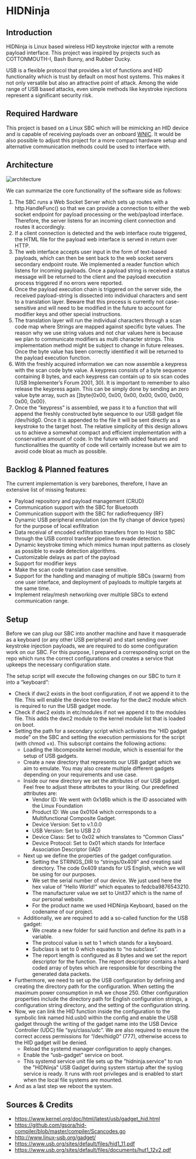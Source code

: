 # HIDNinja

## Introduction

HIDNinja is Linux based wireless HID keystroke injector with a remote payload interface. This project was inspired by projects such as COTTONMOUTH-I, Bash Bunny, and Rubber Ducky. 

USB is a flexible protocol that provides a lot of functions and HID functionality which is trust by default on most host systems. This makes it not only versatile but also an attractive point of attack. Among the wide range of USB based attacks, even simple methods like keystroke injections represent a significant security risk.  

## Required Hardware

This project is based on a Linux SBC which will be mimicking an HID device and is capable of receiving payloads over an onboard [WNIC](https://https://en.wikipedia.org/wiki/Wireless_network_interface_controller). It would be also possible to adjust this project for a more compact hardware setup and alternative communication methods could be used to interface with.

## Architecture

![architecture](https://unit37.org/assets/img/hidninja/architecture.png)

We can summarize the core functionality of the software side as follows: 

1. The SBC runs a Web Socket Server which sets up routes with a http.HandleFunc() so that we can provide a connection to either the web socket endpoint for payload processing or the web/payload interface. Therefore, the server listens for an incoming client connection and routes it accordingly. 
2. If a client connection is detected and the web interface route triggered, the HTML file for the payload web interface is served in return over HTTP. 
3. The web interface accepts user input in the form of text-based payloads, which can then be sent back to the web socket servers secondary endpoint route. We implemented a reader function which listens for incoming payloads. Once a payload string is received a status message will be returned to the client and the payload execution process triggered if no errors were reported.
4. Once the payload execution chain is triggered on the server side, the received payload-string is dissected into individual characters and sent to a translation layer. Beware that this process is currently not case-sensitive and will need to be modified in the future to account for modifier keys and other special instructions. 
5. The translation layer will run the individual characters through a scan code map where Strings are mapped against specific byte values. The reason why we use string values and not char values here is because we plan to communicate modifiers as multi character strings. This implementation method might be subject to change in future releases. Once the byte value has been correctly identified it will be returned to the payload execution function.
6. With the freshly acquired information we can now assemble a keypress with the scan code byte value. A keypress consists of a byte sequence containing 8 bytes, and each keypress can contain up to six scan codes (USB Implementer’s Forum 2001, 30). It is important to remember to also release the keypress again. This can be simply done by sending an zero value byte array, such as []byte{0x00, 0x00, 0x00, 0x00, 0x00, 0x00, 0x00, 0x00}. 
7. Once the “keypress” is assembled, we pass it to a function that will append the freshly constructed byte sequence to our USB gadget file /dev/hidg0. Once it is appended to the file it will be sent directly as a keystroke to the target host. 
The relative simplicity of this design allows us to achieve a somewhat compact and efficient implementation with a conservative amount of code. In the future with added features and functionalities the quantity of code will certainly increase but we aim to avoid code bloat as much as possible. 

## Backlog & Planned features

The current implementation is very barebones, therefore, I have an extensive list of missing features:

- Payload repository and payload management (CRUD)
- Communication support with the SBC for Bluetooth
- Communication support with the SBC for radiofrequency (RF)
- Dynamic USB peripheral emulation (on the fly change of device types) for the purpose of local exfiltration
- Data receival of encoded exfiltration transfers from to Host to SBC through the USB control transfer pipeline to evade detection.
- Dynamic keystroke timing which mimics human input patterns as closely as possible to evade detection algorithms.
- Customizable delays as part of the payload
- Support for modifier keys
- Make the scan code translation case sensitive.
- Support for the handling and managing of multiple SBCs (swarm) from one user interface, and deployment of payloads to multiple targets at the same time.
- Implement relay/mesh networking over multiple SBCs to extend communication range. 

## Setup

Before we can plug our SBC into another machine and have it masquerade as a keyboard (or any other USB peripheral) and start sending over keystroke injection payloads, we are required to do some configuration work on our SBC. For this purpose, I prepared a corresponding script on the repo which runs the correct configurations and creates a service that upkeeps the necessary configuration state. 

The setup script will execute the following changes on our SBC to turn it into a “keyboard”:

- Check if dwc2 exists in the boot configuration, if not we append it to the file. This will enable the device tree overlay for the dwc2 module which is required to run the USB gadget mode.
- Check if dwc2 exists in etc/modules if not we append it to the modules file. This adds the dwc2 module to the kernel module list that is loaded on boot.
- Setting the path for a secondary script which activates the “HID gadget mode” on the SBC and setting the execution permissions for the script (with chmod +x). This subscript contains the following actions:
    - Loading the libcomposite kernel module, which is essential for the setup of USB gadgets.
    - Create a new directory that represents our USB gadget which we aim to emulate. You may also create multiple different gadgets depending on your requirements and use case. 
    - Inside our new directory we set the attributes of our USB gadget. Feel free to adjust these attributes to your liking. Our predefined attributes are:
        - Vendor ID: We went with 0x1d6b which is the ID associated with the Linux Foundation
        - Product ID: We use 0x0104 which corresponds to a Multifunctional Composite Gadget.
        - Device Version: Set to v.1.0.0
        - USB Version: Set to USB 2.0
        - Device Class: Set to 0x02 which translates to “Common Class”
        - Device Protocol: Set to 0x01 which stands for Interface Association Descriptor (IAD)
    - Next up we define the properties of the gadget configuration.
        - Setting the STRINGS_DIR to “strings/0x409” and creating said directory. The code 0x409 stands for US English, which we will be using for our purposes. 
        - We set the serial number of our device. We just used here the hex value of “Hello World!” which equates to fedcba9876543210. 
        - The manufacturer value we set to Unit37 which is the name of our personal website. 
        - For the product name we used HIDNinja Keyboard, based on the codename of our project. 
    - Additionally, we are required to add a so-called function for the USB gadget:
        - We create a new folder for said function and define its path in a variable.
        - The protocol value is set to 1 which stands for a keyboard.
        - Subclass is set to 0 which equates to “no subclass”.
        - The report length is configured as 8 bytes and we set the report descriptor for the function. The report descriptor contains a hard coded array of bytes which are responsible for describing the generated data packets. 
- Furthermore, we need to set up the USB configuration by defining and creating the directory path for the configuration. When setting the maximum power consumption in mA we chose 250. Other configuration properties include the directory path for English configuration strings, a configuration string directory, and the setting of the configuration string. 
- Now, we can link the HID function inside the configuration to the symbolic link named hid.usb0 within the config and enable the USB gadget through the writing of the gadget name into the USB Device Controller (UDC) file “sys/class/udc”. We are also required to ensure the correct access permissions for “/dev/hidg0” (777), otherwise access to the HID gadget will be denied.
    - Reload the systemd manager configuration to apply changes.
    - Enable the “usb-gadget” service on boot.
    - This systemd service unit file sets up the "hidninja.service" to run the "HIDNinja" USB Gadget during system startup after the syslog service is ready. It runs with root privileges and is enabled to start when the local file systems are mounted.
- And as a last step we reboot the system.

## Sources & Credits
- https://www.kernel.org/doc/html/latest/usb/gadget_hid.html
- https://github.com/gsora/hid-compiler/blob/master/compiler/Scancodes.go
- http://www.linux-usb.org/gadget/
- https://www.usb.org/sites/default/files/hid1_11.pdf
- https://www.usb.org/sites/default/files/documents/hut1_12v2.pdf
